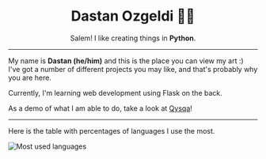 <div align="center">
    <h1>Dastan Ozgeldi 👨‍💻</h1>
    <p>Salem! I like creating things in <b>Python</b>.</p>
</div>

***

My name is **Dastan (he/him)** and this is the place you can view my art :)<br/>
I've got a number of different projects you may like, and that's probably why you are here.

Currently, I'm learning web development using Flask on the back.

As a demo of what I am able to do, take a look at [Qysqa](https://github.com/dastanozgeldi/qysqa)!

***

Here is the table with percentages of languages I use the most.

![Most used languages][stats]

<!-- kind of variables here -->
[stats]: https://github-readme-stats.vercel.app/api/top-langs/?username=dastanozgeldi&theme=onedark&layout=compact

[discord]: https://discord.com/users/682935658671902730
[twitter]: https://twitter.com/dosekwastaken
[telegram]: https://t.me/ozgeldi
